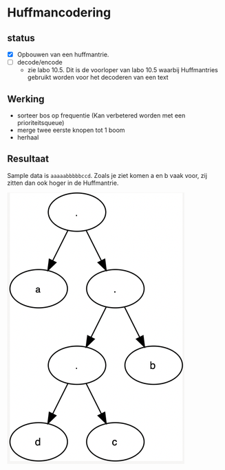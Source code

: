 # Huffmancodering


## status
- [x] Opbouwen van een huffmantrie.
- [ ] decode/encode
    - zie labo 10.5. Dit is de voorloper van labo 10.5 waarbij Huffmantries gebruikt worden voor het decoderen van een text

## Werking

- sorteer bos op frequentie  (Kan verbetered worden met een prioriteitsqueue)
- merge twee eerste knopen tot 1 boom
- herhaal

## Resultaat

Sample data is `aaaaabbbbbccd`. Zoals je ziet komen a en b vaak voor, zij zitten dan ook hoger in de Huffmantrie.

![](./HuffmanTrie.png)
